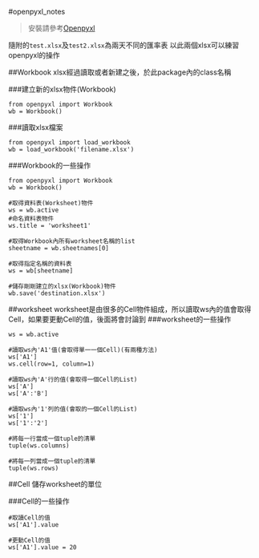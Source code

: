 #openpyxl_notes

>安裝請參考[Openpyxl](https://openpyxl.readthedocs.io/en/default/)

隨附的`test.xlsx`及`test2.xlsx`為兩天不同的匯率表
以此兩個xlsx可以練習openpyxl的操作

##Workbook
xlsx經過讀取或者新建之後，於此package內的class名稱

###建立新的xlsx物件(Workbook)
```
from openpyxl import Workbook
wb = Workbook()
```

###讀取xlsx檔案
```
from openpyxl import load_workbook
wb = load_workbook('filename.xlsx')
```

###Workbook的一些操作
```
from openpyxl import Workbook
wb = Workbook()

#取得資料表(Worksheet)物件
ws = wb.active
#命名資料表物件
ws.title = 'worksheet1'

#取得Workbook內所有worksheet名稱的list
sheetname = wb.sheetnames[0]

#取得指定名稱的資料表
ws = wb[sheetname]

#儲存剛剛建立的xlsx(Workbook)物件
wb.save('destination.xlsx')
```

##worksheet
worksheet是由很多的Cell物件組成，所以讀取ws內的值會取得Cell，如果要更動Cell的值，後面將會討論到
###worksheet的一些操作
```
ws = wb.active

#讀取ws內'A1'值(會取得單一一個Cell)(有兩種方法)
ws['A1']
ws.cell(row=1, column=1)

#讀取ws內'A'行的值(會取得一個Cell的List)
ws['A']
ws['A':'B']

#讀取ws內'1'列的值(會取的一個Cell的List)
ws['1']
ws['1':'2']

#將每一行當成一個tuple的清單
tuple(ws.columns)

#將每一列當成一個tuple的清單
tuple(ws.rows)
```

##Cell
儲存worksheet的單位

###Cell的一些操作
```
#取讀Cell的值
ws['A1'].value

#更動Cell的值
ws['A1'].value = 20
```

